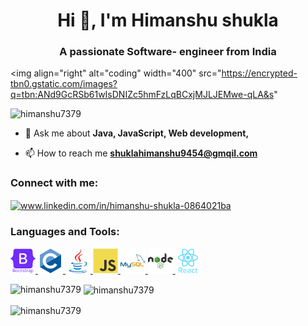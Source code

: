 <h1 align="center">Hi 👋, I'm Himanshu shukla</h1>
<h3 align="center">A passionate Software- engineer from India</h3>

<img align="right" alt="coding" width="400" src="https://encrypted-tbn0.gstatic.com/images?q=tbn:ANd9GcRSb61wIsDNIZc5hmFzLqBCxjMJLJEMwe-qLA&s"

<p align="left"> <img src="https://komarev.com/ghpvc/?username=himanshu7379&label=Profile%20views&color=0e75b6&style=flat" alt="himanshu7379" /> </p>

- 💬 Ask me about **Java, JavaScript, Web development,**

- 📫 How to reach me **shuklahimanshu9454@gmqil.com**

<h3 align="left">Connect with me:</h3>
<p align="left">
<a href="https://linkedin.com/in/www.linkedin.com/in/himanshu-shukla-0864021ba" target="blank"><img align="center" src="https://raw.githubusercontent.com/rahuldkjain/github-profile-readme-generator/master/src/images/icons/Social/linked-in-alt.svg" alt="www.linkedin.com/in/himanshu-shukla-0864021ba" height="30" width="40" /></a>
</p>

<h3 align="left">Languages and Tools:</h3>
<p align="left"> <a href="https://getbootstrap.com" target="_blank" rel="noreferrer"> <img src="https://raw.githubusercontent.com/devicons/devicon/master/icons/bootstrap/bootstrap-plain-wordmark.svg" alt="bootstrap" width="40" height="40"/> </a> <a href="https://www.cprogramming.com/" target="_blank" rel="noreferrer"> <img src="https://raw.githubusercontent.com/devicons/devicon/master/icons/c/c-original.svg" alt="c" width="40" height="40"/> </a> <a href="https://www.java.com" target="_blank" rel="noreferrer"> <img src="https://raw.githubusercontent.com/devicons/devicon/master/icons/java/java-original.svg" alt="java" width="40" height="40"/> </a> <a href="https://developer.mozilla.org/en-US/docs/Web/JavaScript" target="_blank" rel="noreferrer"> <img src="https://raw.githubusercontent.com/devicons/devicon/master/icons/javascript/javascript-original.svg" alt="javascript" width="40" height="40"/> </a> <a href="https://www.mysql.com/" target="_blank" rel="noreferrer"> <img src="https://raw.githubusercontent.com/devicons/devicon/master/icons/mysql/mysql-original-wordmark.svg" alt="mysql" width="40" height="40"/> </a> <a href="https://nodejs.org" target="_blank" rel="noreferrer"> <img src="https://raw.githubusercontent.com/devicons/devicon/master/icons/nodejs/nodejs-original-wordmark.svg" alt="nodejs" width="40" height="40"/> </a> <a href="https://reactjs.org/" target="_blank" rel="noreferrer"> <img src="https://raw.githubusercontent.com/devicons/devicon/master/icons/react/react-original-wordmark.svg" alt="react" width="40" height="40"/> </a> </p>

<p><img align="left" src="https://github-readme-stats.vercel.app/api/top-langs?username=himanshu7379&show_icons=true&locale=en&layout=compact" alt="himanshu7379" /></p>

<p>&nbsp;<img align="center" src="https://github-readme-stats.vercel.app/api?username=himanshu7379&show_icons=true&locale=en" alt="himanshu7379" /></p>

<p><img align="center" src="https://github-readme-streak-stats.herokuapp.com/?user=himanshu7379&" alt="himanshu7379" /></p>
